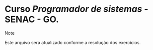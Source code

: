# Curso _Programador de sistemas_ - SENAC - GO.
> [!NOTE]
> Este arquivo será atualizado conforme a resolução dos exercícios.
